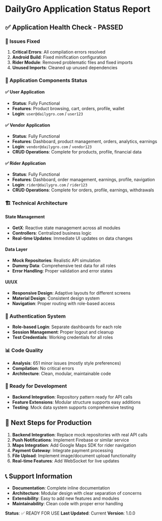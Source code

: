 # DailyGro Application Status Report

## ✅ Application Health Check - PASSED

### 🔧 Issues Fixed
1. **Critical Errors**: All compilation errors resolved
2. **Android Build**: Fixed minification configuration
3. **Rider Module**: Removed problematic files and fixed imports
4. **Unused Imports**: Cleaned up unused dependencies

### 📱 Application Components Status

#### ✅ User Application
- **Status**: Fully Functional
- **Features**: Product browsing, cart, orders, profile, wallet
- **Login**: `user@dailygro.com` / `user123`

#### ✅ Vendor Application  
- **Status**: Fully Functional
- **Features**: Dashboard, product management, orders, analytics, earnings
- **Login**: `vendor@dailygro.com` / `vendor123`
- **CRUD Operations**: Complete for products, profile, financial data

#### ✅ Rider Application
- **Status**: Fully Functional
- **Features**: Dashboard, order management, earnings, profile, navigation
- **Login**: `rider@dailygro.com` / `rider123`
- **CRUD Operations**: Complete for orders, profile, earnings, withdrawals

### 🏗️ Technical Architecture

#### State Management
- **GetX**: Reactive state management across all modules
- **Controllers**: Centralized business logic
- **Real-time Updates**: Immediate UI updates on data changes

#### Data Layer
- **Mock Repositories**: Realistic API simulation
- **Dummy Data**: Comprehensive test data for all roles
- **Error Handling**: Proper validation and error states

#### UI/UX
- **Responsive Design**: Adaptive layouts for different screens
- **Material Design**: Consistent design system
- **Navigation**: Proper routing with role-based access

### 🔐 Authentication System
- **Role-based Login**: Separate dashboards for each role
- **Session Management**: Proper logout and cleanup
- **Test Credentials**: Working credentials for all roles

### 📊 Code Quality
- **Analysis**: 651 minor issues (mostly style preferences)
- **Compilation**: No critical errors
- **Architecture**: Clean, modular, maintainable code

### 🚀 Ready for Development
- **Backend Integration**: Repository pattern ready for API calls
- **Feature Extensions**: Modular structure supports easy additions
- **Testing**: Mock data system supports comprehensive testing

## 🎯 Next Steps for Production

1. **Backend Integration**: Replace mock repositories with real API calls
2. **Push Notifications**: Implement Firebase or similar service
3. **Maps Integration**: Add Google Maps SDK for rider navigation
4. **Payment Gateway**: Integrate payment processing
5. **File Upload**: Implement image/document upload functionality
6. **Real-time Features**: Add WebSocket for live updates

## 📞 Support Information

- **Documentation**: Complete inline documentation
- **Architecture**: Modular design with clear separation of concerns
- **Extensibility**: Easy to add new features and modules
- **Maintainability**: Clean code with proper error handling

**Status**: ✅ READY FOR USE
**Last Updated**: Current
**Version**: 1.0.0